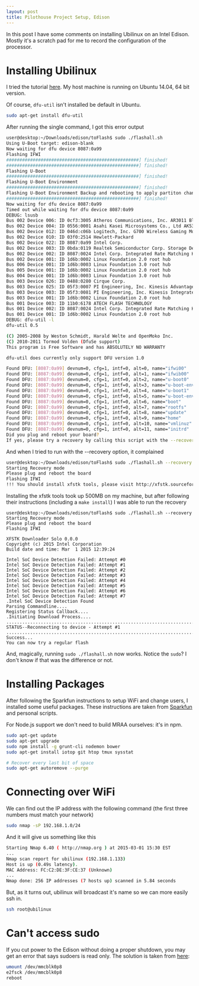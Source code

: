 ```yaml
---
layout: post
title: Pilothouse Project Setup, Edison
---
```


In this post I have some comments on installing Ubilinux on an Intel Edison. Mostly it's a scratch pad for me to record the configuration of the processor.


# Installing Ubilinux

I tried the tutorial [here](https://learn.sparkfun.com/tutorials/loading-debian-ubilinux-on-the-edison). My host machine is running on Ubuntu 14.04, 64 bit version.

Of course, `dfu-util` isn't installed be default in Ubuntu.

```bash
sudo apt-get install dfu-util
```

After running the single command, I got this error output

```bash
user@desktop:~/Downloads/edison/toFlash$ sudo ./flashall.sh 
Using U-Boot target: edison-blank
Now waiting for dfu device 8087:0a99
Flashing IFWI
##################################################] finished!
##################################################] finished!
Flashing U-Boot
##################################################] finished!
Flashing U-Boot Environment
##################################################] finished!
Flashing U-Boot Environment Backup and rebooting to apply partiton changes
##################################################] finished!
Now waiting for dfu device 8087:0a99
Timed out while waiting for dfu device 8087:0a99
DEBUG: lsusb
Bus 002 Device 006: ID 0cf3:3005 Atheros Communications, Inc. AR3011 Bluetooth
Bus 002 Device 004: ID 0556:0001 Asahi Kasei Microsystems Co., Ltd AK5370 I/F A/D Converter
Bus 002 Device 012: ID 046d:c06b Logitech, Inc. G700 Wireless Gaming Mouse
Bus 002 Device 010: ID 03f0:2514 Hewlett-Packard 
Bus 002 Device 022: ID 8087:0a99 Intel Corp. 
Bus 002 Device 003: ID 0bda:0119 Realtek Semiconductor Corp. Storage Device (SD card reader)
Bus 002 Device 002: ID 8087:0024 Intel Corp. Integrated Rate Matching Hub
Bus 002 Device 001: ID 1d6b:0002 Linux Foundation 2.0 root hub
Bus 006 Device 001: ID 1d6b:0003 Linux Foundation 3.0 root hub
Bus 005 Device 001: ID 1d6b:0002 Linux Foundation 2.0 root hub
Bus 004 Device 001: ID 1d6b:0003 Linux Foundation 3.0 root hub
Bus 003 Device 026: ID 0488:0280 Cirque Corp. 
Bus 003 Device 025: ID 05f3:0007 PI Engineering, Inc. Kinesis Advantage PRO MPC/USB Keyboard
Bus 003 Device 003: ID 05f3:0081 PI Engineering, Inc. Kinesis Integrated Hub
Bus 003 Device 001: ID 1d6b:0002 Linux Foundation 2.0 root hub
Bus 001 Device 003: ID 11b0:6178 ATECH FLASH TECHNOLOGY 
Bus 001 Device 002: ID 8087:0024 Intel Corp. Integrated Rate Matching Hub
Bus 001 Device 001: ID 1d6b:0002 Linux Foundation 2.0 root hub
DEBUG: dfu-util -l
dfu-util 0.5

(C) 2005-2008 by Weston Schmidt, Harald Welte and OpenMoko Inc.
(C) 2010-2011 Tormod Volden (DfuSe support)
This program is Free Software and has ABSOLUTELY NO WARRANTY

dfu-util does currently only support DFU version 1.0

Found DFU: [8087:0a99] devnum=0, cfg=1, intf=0, alt=0, name="ifwi00"
Found DFU: [8087:0a99] devnum=0, cfg=1, intf=0, alt=1, name="ifwib00"
Found DFU: [8087:0a99] devnum=0, cfg=1, intf=0, alt=2, name="u-boot0"
Found DFU: [8087:0a99] devnum=0, cfg=1, intf=0, alt=3, name="u-boot-env0"
Found DFU: [8087:0a99] devnum=0, cfg=1, intf=0, alt=4, name="u-boot1"
Found DFU: [8087:0a99] devnum=0, cfg=1, intf=0, alt=5, name="u-boot-env1"
Found DFU: [8087:0a99] devnum=0, cfg=1, intf=0, alt=6, name="boot"
Found DFU: [8087:0a99] devnum=0, cfg=1, intf=0, alt=7, name="rootfs"
Found DFU: [8087:0a99] devnum=0, cfg=1, intf=0, alt=8, name="update"
Found DFU: [8087:0a99] devnum=0, cfg=1, intf=0, alt=9, name="home"
Found DFU: [8087:0a99] devnum=0, cfg=1, intf=0, alt=10, name="vmlinuz"
Found DFU: [8087:0a99] devnum=0, cfg=1, intf=0, alt=11, name="initrd"
Did you plug and reboot your board?
If yes, please try a recovery by calling this script with the --recovery option
```


And when I tried to run with the --recovery option, it complained

```bash
user@desktop:~/Downloads/edison/toFlash$ sudo ./flashall.sh --recovery
Starting Recovery mode
Please plug and reboot the board
Flashing IFWI
!!! You should install xfstk tools, please visit http://xfstk.sourceforge.net/
```

Installing the xfstk tools took up 500MB on my machine, but after following their instructions (including a `make install`) I was able to run the recovery

```
user@desktop:~/Downloads/edison/toFlash$ sudo ./flashall.sh --recovery
Starting Recovery mode
Please plug and reboot the board
Flashing IFWI

XFSTK Downloader Solo 0.0.0 
Copyright (c) 2015 Intel Corporation
Build date and time: Mar  1 2015 12:39:24

Intel SoC Device Detection Failed: Attempt #0
Intel SoC Device Detection Failed: Attempt #1
Intel SoC Device Detection Failed: Attempt #2
Intel SoC Device Detection Failed: Attempt #3
Intel SoC Device Detection Failed: Attempt #4
Intel SoC Device Detection Failed: Attempt #5
Intel SoC Device Detection Failed: Attempt #6
Intel SoC Device Detection Failed: Attempt #7
.Intel SoC Device Detection Found
Parsing Commandline.... 
Registering Status Callback.... 
.Initiating Download Process.... 
.....................................................................................................................................................................................................................................................................................................................................................................................................................................................................................................................................................................................................................................................XFSTK-STATUS--Reconnecting to device - Attempt #1
................................................................................................................................Recovery Success...
You can now try a regular flash
```

And, magically, running `sudo ./flashall.sh` now works. Notice the `sudo`? I don't know if that was the difference or not.

# Installing Packages

After following the Sparkfun instructions to setup WiFi and change users, I installed some useful packages. These instructions are taken from [Sparkfun](https://learn.sparkfun.com/tutorials/installing-libmraa-on-ubilinux-for-edison) and personal scripts.

For Node.js support we don't need to build MRAA ourselves: it's in npm.

```bash
sudo apt-get update
sudo apt-get upgrade
sudo npm install -g grunt-cli nodemon bower
sudo apt-get install iotop git htop tmux sysstat

# Recover every last bit of space
sudo apt-get autoremove --purge
```

# Connecting over WiFi

We can find out the IP address with the following command (the first three numbers must match your network)

```bash
sudo nmap -sP 192.168.1.0/24
```

And it will give us something like this

```bash
Starting Nmap 6.40 ( http://nmap.org ) at 2015-03-01 15:30 EST
...
Nmap scan report for ubilinux (192.168.1.133)
Host is up (0.49s latency).
MAC Address: FC:C2:DE:3F:CE:37 (Unknown)
...
Nmap done: 256 IP addresses (7 hosts up) scanned in 5.84 seconds
```

But, as it turns out, ubilinux will broadcast it's name so we can more easily ssh in.

```bash
ssh root@ubilinux
```


# Can't access sudo
If you cut power to the Edison without doing a proper shutdown, you may get an error that says sudoers is read only. The solution is taken from [here](https://communities.intel.com/thread/58152):

```bash
umount /dev/mmcblk0p8
e2fsck /dev/mmcblk0p8
reboot
```

